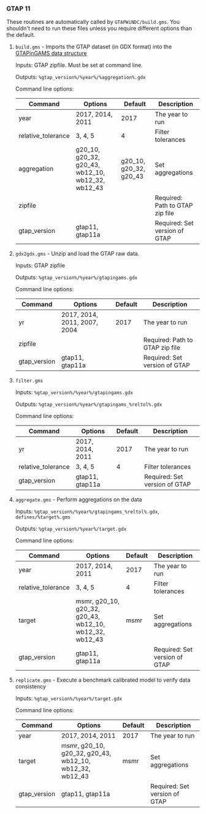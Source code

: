### GTAP 11

These routines are automatically called by `GTAPWiNDC/build.gms`. You 
shouldn't need to run these files unless you require different options
than the default.

1. `build.gms` - Imports the GTAP dataset (in GDX format) into the [GTAPinGAMS data structure](https://jgea.org/ojs/index.php/jgea/article/view/38)

    Inputs: GTAP zipfile. Must be set at command line.

    Outputs: `%gtap_version%/%year%/%aggregation%.gdx`

    Command line options:

    |Command|Options| Default | Description |
    | ---   | ---   | --- | ---|
	| year | 2017, 2014, 2011 | 2017 | The year to run |
    | relative_tolerance | 3, 4, 5| 4 | Filter tolerances |
    | aggregation | g20_10,  g20_32,  g20_43, wb12_10, wb12_32, wb12_43 | g20_10, g20_32, g20_43 | Set aggregations |
    | zipfile | | | Required: Path to GTAP zip file |
    | gtap_version | gtap11, gtap11a | | Required: Set version of GTAP |
    


2. `gdx2gdx.gms` - Unzip and load the GTAP raw data.

    Inputs: GTAP zipfile

    Outputs: `%gtap_version%/%year%/gtapingams.gdx`

    Command line options:

    |Command|Options| Default | Description |
    | ---   | ---   | --- | ---|
	| yr | 2017, 2014, 2011, 2007, 2004 | 2017 | The year to run |
    | zipfile | | | Required: Path to GTAP zip file |
    | gtap_version | gtap11, gtap11a | | Required: Set version of GTAP |
    
3. `filter.gms`

    Inputs: `%gtap_version%/%year%/gtapingams.gdx`

    Outputs: `%gtap_version%/%year%/gtapingams_%reltol%.gdx`

   Command line options:

    |Command|Options| Default | Description |
    | ---   | ---   | --- | ---|
	| yr | 2017, 2014, 2011 | 2017 | The year to run |
    | relative_tolerance | 3, 4, 5| 4 | Filter tolerances |
    | gtap_version | gtap11, gtap11a | | Required: Set version of GTAP |

4. `aggregate.gms` - Perform aggregations on the data

    Inputs: `%gtap_version%/%year%/gtapingams_%reltol%.gdx`, `defines/%target%.gms`

    Outputs: `%gtap_version%/%year%/target.gdx`


    Command line options:

    |Command|Options| Default | Description |
    | ---   | ---   | --- | ---|
	| year | 2017, 2014, 2011 | 2017 | The year to run |
    | relative_tolerance | 3, 4, 5| 4 | Filter tolerances |
    | target | msmr, g20_10, g20_32, g20_43, wb12_10, wb12_32, wb12_43 | msmr | Set aggregations |
    | gtap_version | gtap11, gtap11a | | Required: Set version of GTAP |

5. `replicate.gms` - Execute a benchmark calibrated model to verify data consistency

    Inputs: `%gtap_version%/%year%/target.gdx`

    Command line options:

    |Command|Options| Default | Description |
    | ---   | ---   | --- | ---|
	| year | 2017, 2014, 2011 | 2017 | The year to run |
    | target | msmr, g20_10, g20_32, g20_43, wb12_10, wb12_32, wb12_43 | msmr | Set aggregations |
    | gtap_version | gtap11, gtap11a | | Required: Set version of GTAP |